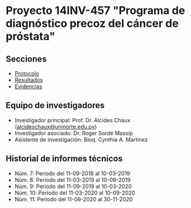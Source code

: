 # Proyecto 14INV-457 "Programa de diagnóstico precoz del cáncer de próstata"

## Secciones
- [Protocolo]()
- [Resultados]()
- [Evidencias]()

## Equipo de investigadores
- Investigador principal: Prof. Dr. Alcides Chaux (alcideschaux@uninorte.edu.py)
- Investigador asociado: Dr. Roger Sordé Massip
- Asistente de investigación: Bioq. Cynthia A. Martínez

## Historial de informes técnicos
- Núm. 7: Periodo del 11-09-2018 al 10-03-2019
- Núm. 8: Periodo del 11-03-2019 al 10-09-2019
- Núm. 9: Periodo del 11-09-2019 al 10-03-2020
- Núm. 10: Periodo del 11-03-2020 al 10-09-2020
- Núm. 11: Periodo del 11-09-2020 al 30-11-2020
